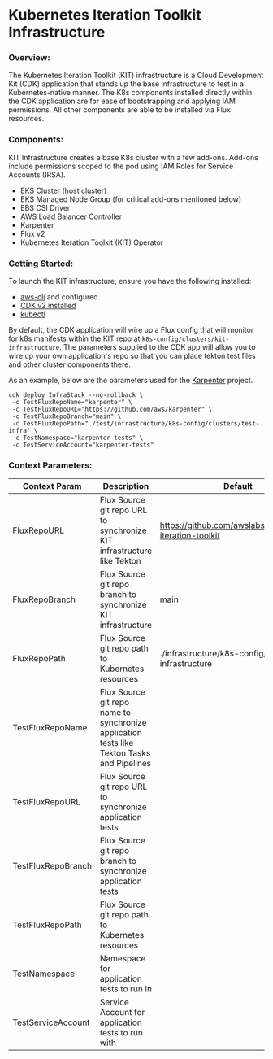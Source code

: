 # Kubernetes Iteration Toolkit Infrastructure

### Overview:

The Kubernetes Iteration Toolkit (KIT) infrastructure is a Cloud Development Kit (CDK) application that stands up the base infrastructure to test in 
a Kubernetes-native manner. The K8s components installed directly within the CDK application are for ease of bootstrapping and applying IAM permissions. 
All other components are able to be installed via Flux resources.  

### Components:

KIT Infrastructure creates a base K8s cluster with a few add-ons. Add-ons include permissions scoped to the pod using IAM Roles for Service Accounts (IRSA).

- EKS Cluster (host cluster)
- EKS Managed Node Group (for critical add-ons mentioned below)
- EBS CSI Driver
- AWS Load Balancer Controller
- Karpenter 
- Flux v2
- Kubernetes Iteration Toolkit (KIT) Operator


### Getting Started:

To launch the KIT infrastructure, ensure you have the following installed:
 - [aws-cli](https://docs.aws.amazon.com/cli/latest/userguide/getting-started-install.html) and configured
 - [CDK v2 installed](https://docs.aws.amazon.com/cdk/v2/guide/cli.html)
 - [kubectl](https://kubernetes.io/docs/tasks/tools/install-kubectl-macos/)

By default, the CDK application will wire up a Flux config that will monitor for k8s manifests within the KIT repo at `k8s-config/clusters/kit-infrastructure`. 
The parameters supplied to the CDK app will allow you to wire up your own application's repo so that you can place tekton test files and other cluster components there.
 
 As an example, below are the parameters used for the [Karpenter](https://github.com/aws/karpenter) project.
 
 ```shell
cdk deploy InfraStack --no-rollback \
  -c TestFluxRepoName="karpenter" \
  -c TestFluxRepoURL="https://github.com/aws/karpenter" \
  -c TestFluxRepoBranch="main" \
  -c TestFluxRepoPath="./test/infrastructure/k8s-config/clusters/test-infra" \
  -c TestNamespace="karpenter-tests" \
  -c TestServiceAccount="karpenter-tests"
 ```

### Context Parameters:

| Context Param      | Description                                                                                | Default                                                 |   |   |
|--------------------|--------------------------------------------------------------------------------------------|---------------------------------------------------------|---|---|
| FluxRepoURL        | Flux Source git repo URL to synchronize KIT infrastructure like Tekton                     | https://github.com/awslabs/kubernetes-iteration-toolkit |   |   |
| FluxRepoBranch     | Flux Source git repo branch to synchronize KIT infrastructure                              | main                                                    |   |   |
| FluxRepoPath       | Flux Source git repo path to Kubernetes resources                                          | ./infrastructure/k8s-config/clusters/kit-infrastructure |   |   |
| TestFluxRepoName   | Flux Source git repo name to synchronize application tests like Tekton Tasks and Pipelines |                                                         |   |   |
| TestFluxRepoURL    | Flux Source git repo URL to synchronize application tests                                  |                                                         |   |   |
| TestFluxRepoBranch | Flux Source git repo branch to synchronize application tests                               |                                                         |   |   |
| TestFluxRepoPath   | Flux Source git repo path to Kubernetes resources                                          |                                                         |   |   |
| TestNamespace      | Namespace for application tests to run in                                                  |                                                         |   |   |
| TestServiceAccount | Service Account for application tests to run with                                          |                                                         |   |   |
